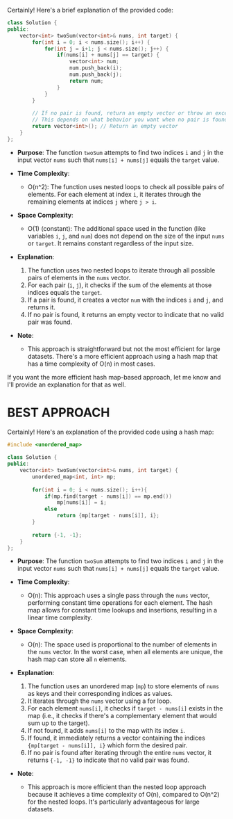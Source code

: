 Certainly! Here's a brief explanation of the provided code:

```cpp
class Solution {
public:
    vector<int> twoSum(vector<int>& nums, int target) {
        for(int i = 0; i < nums.size(); i++) {
            for(int j = i+1; j < nums.size(); j++) {
                if(nums[i] + nums[j] == target) {
                    vector<int> num;
                    num.push_back(i);
                    num.push_back(j);
                    return num;
                }
            }
        }
        
        // If no pair is found, return an empty vector or throw an exception.
        // This depends on what behavior you want when no pair is found.
        return vector<int>(); // Return an empty vector
    }
};
```

- **Purpose**: The function `twoSum` attempts to find two indices `i` and `j` in the input vector `nums` such that `nums[i] + nums[j]` equals the `target` value.

- **Time Complexity**:
  - O(n^2): The function uses nested loops to check all possible pairs of elements. For each element at index `i`, it iterates through the remaining elements at indices `j` where `j > i`.

- **Space Complexity**:
  - O(1) (constant): The additional space used in the function (like variables `i`, `j`, and `num`) does not depend on the size of the input `nums` or `target`. It remains constant regardless of the input size.

- **Explanation**:
  1. The function uses two nested loops to iterate through all possible pairs of elements in the `nums` vector.
  2. For each pair (`i`, `j`), it checks if the sum of the elements at those indices equals the `target`.
  3. If a pair is found, it creates a vector `num` with the indices `i` and `j`, and returns it.
  4. If no pair is found, it returns an empty vector to indicate that no valid pair was found.

- **Note**:
  - This approach is straightforward but not the most efficient for large datasets. There's a more efficient approach using a hash map that has a time complexity of O(n) in most cases.

If you want the more efficient hash map-based approach, let me know and I'll provide an explanation for that as well.


<h1>BEST APPROACH</h1>

Certainly! Here's an explanation of the provided code using a hash map:

```cpp
#include <unordered_map>
 
class Solution {
public:
    vector<int> twoSum(vector<int>& nums, int target) {
        unordered_map<int, int> mp;
       
        for(int i = 0; i < nums.size(); i++){
            if(mp.find(target - nums[i]) == mp.end())
                mp[nums[i]] = i;
            else
                return {mp[target - nums[i]], i};
        }
 
        return {-1, -1};
    }
};
```

- **Purpose**: The function `twoSum` attempts to find two indices `i` and `j` in the input vector `nums` such that `nums[i] + nums[j]` equals the `target` value.

- **Time Complexity**:
  - O(n): This approach uses a single pass through the `nums` vector, performing constant time operations for each element. The hash map allows for constant time lookups and insertions, resulting in a linear time complexity.

- **Space Complexity**:
  - O(n): The space used is proportional to the number of elements in the `nums` vector. In the worst case, when all elements are unique, the hash map can store all `n` elements.

- **Explanation**:
  1. The function uses an unordered map (`mp`) to store elements of `nums` as keys and their corresponding indices as values.
  2. It iterates through the `nums` vector using a for loop.
  3. For each element `nums[i]`, it checks if `target - nums[i]` exists in the map (i.e., it checks if there's a complementary element that would sum up to the target).
  4. If not found, it adds `nums[i]` to the map with its index `i`.
  5. If found, it immediately returns a vector containing the indices `{mp[target - nums[i]], i}` which form the desired pair.
  6. If no pair is found after iterating through the entire `nums` vector, it returns `{-1, -1}` to indicate that no valid pair was found.

- **Note**:
  - This approach is more efficient than the nested loop approach because it achieves a time complexity of O(n), compared to O(n^2) for the nested loops. It's particularly advantageous for large datasets.